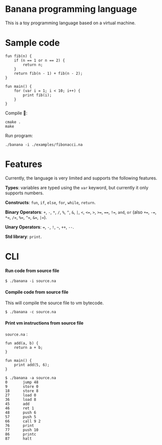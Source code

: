 # Banana programming language

This is a toy programming language based on a virtual machine.

# Sample code

```
fun fib(n) {
    if (n == 1 or n == 2) {
        return n;
    }
    return fib(n - 1) + fib(n - 2);
}

fun main() {
    for (var i = 1; i < 10; i++) {
        print fib(i);
    }
}
```

Compile 🍌:

```
cmake .
make
```

Run program:

```
./banana -i ./examples/fibonacci.na
```

# Features

Currently, the language is very limited and supports the following features.

**Types**: variables are typed using the `var` keyword, but currently it only supports numbers.

**Constructs**: `fun`, `if`, `else`, `for`, `while`, `return`.

**Binary Operators**: `+`, `-`, `*`, `/`, `%`, `^`, `&`, `|`, `<`, `<=`, `>`, `>=`, `==`, `!=`, `and`, `or` (also `+=`, `-=`, `*=`, `/=`, `%=`, `^=`, `&=`, `|=`).

**Unary Operators**: `=`, `-`, `!`, `~`, `++`, `--`.

**Std library**: `print`.

# CLI

#### Run code from source file

```
$ ./banana -i source.na
```

#### Compile code from source file

This will compile the source file to vm bytecode.

```
$ ./banana -c source.na
```

#### Print vm instructions from source file

`source.na` :
```
fun add(a, b) {
    return a + b;
}

fun main() {
    print add(5, 6);
}
```

```
$ ./banana -a source.na
0       jump 48
9       store 0
18      store 8
27      load 0
36      load 8
45      add
46      ret 1
48      push 6
57      push 5
66      call 9 2
76      print
77      push 10
86      printc
87      halt
```